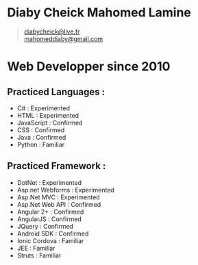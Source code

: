 # Diaby Cheick Mahomed Lamine
>diabycheick@live.fr    
>mahomeddiaby@gmail.com


# Web Developper since 2010
## Practiced Languages :
* C# : Experimented
* HTML : Experimented
* JavaScript : Confirmed
* CSS : Confirmed
* Java : Confirmed
* Python : Familiar


## Practiced Framework :
* DotNet : Experimented
* Asp.net Webforms : Experimented
* Asp.Net MVC : Experimented
* Asp.Net Web API : Confirmed
* Angular 2+ : Confirmed
* AngularJS : Confirmed
* JQuery : Confirmed
* Android SDK : Confirmed
* Ionic Cordova : Familiar
* JEE : Familiar
* Struts : Familiar
